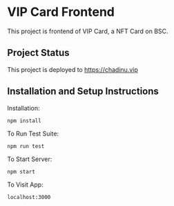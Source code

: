 # VIP Card Frontend

This project is frontend of VIP Card, a NFT Card on BSC.

## Project Status
This project is deployed to https://chadinu.vip

## Installation and Setup Instructions

Installation:

`npm install`

To Run Test Suite:

`npm run test`

To Start Server:

`npm start`

To Visit App:

`localhost:3000`